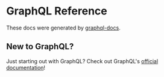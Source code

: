 # GraphQL Reference

These docs were generated by [graphql-docs](https://github.com/gjtorikian/graphql-docs).

## New to GraphQL?

Just starting out with GraphQL? Check out GraphQL's [official documentation](http://graphql.org/)!
